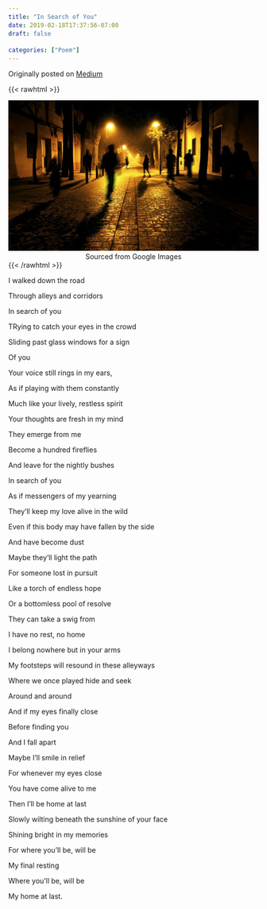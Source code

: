 ```yaml
---
title: "In Search of You"
date: 2019-02-18T17:37:56-07:00
draft: false

categories: ["Poem"]
---
```


Originally posted on [Medium](https://medium.com/%E0%B4%95%E0%B5%81%E0%B4%B1%E0%B4%BF%E0%B4%AA%E0%B5%8D%E0%B4%AA%E0%B5%81%E0%B4%95%E0%B5%BE/in-search-of-you-2a87238363d9?source=---------4-----------------------)

{{< rawhtml >}}
<div style="height: 100%; width: 100%; float: center; text-align: center;">
    <img src="./image.jpeg" /> 
    <br />
    Sourced from Google Images 
</div>
{{< /rawhtml >}}


I walked down the road

Through alleys and corridors

In search of you

TRying to catch your eyes in the crowd

Sliding past glass windows for a sign

Of you

Your voice still rings in my ears,

As if playing with them constantly

Much like your lively, restless spirit

Your thoughts are fresh in my mind

They emerge from me

Become a hundred fireflies

And leave for the nightly bushes

In search of you

As if messengers of my yearning

They’ll keep my love alive in the wild

Even if this body may have fallen by the side

And have become dust

Maybe they’ll light the path

For someone lost in pursuit

Like a torch of endless hope

Or a bottomless pool of resolve

They can take a swig from

I have no rest, no home

I belong nowhere but in your arms

My footsteps will resound in these alleyways

Where we once played hide and seek

Around and around

And if my eyes finally close

Before finding you

And I fall apart

Maybe I’ll smile in relief

For whenever my eyes close

You have come alive to me

Then I’ll be home at last

Slowly wilting beneath the sunshine of your face

Shining bright in my memories

For where you’ll be, will be

My final resting

Where you’ll be, will be

My home at last.
